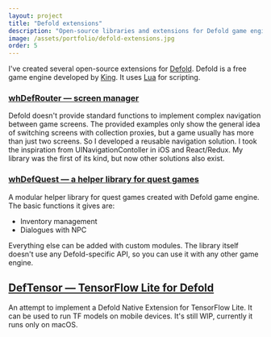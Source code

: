 ```yaml
---
layout: project
title: "Defold extensions"
description: "Open-source libraries and extensions for Defold game engine"
image: /assets/portfolio/defold-extensions.jpg
order: 5
---
```


I've created several open-source extensions for [Defold](https://defold.com). Defold is a free game engine developed by [King](https://king.com). It uses [Lua](https://www.lua.org) for scripting.

### [whDefRouter — screen manager](https://www.megus.org/defold-router/)

Defold doesn't provide standard functions to implement complex navigation between game screens. The provided examples only show the general idea of switching screens with collection proxies, but a game usually has more than just two screens. So I developed a reusable navigation solution. I took the inspiration from UINavigationContoller in iOS and React/Redux. My library was the first of its kind, but now other solutions also exist.

### [whDefQuest — a helper library for quest games](https://github.com/Megus/whdefquest)

A modular helper library for quest games created with Defold game engine. The basic functions it gives are:

- Inventory management
- Dialogues with NPC

Everything else can be added with custom modules. The library itself doesn't use any Defold-specific API, so you can use it with any other game engine.

## [DefTensor — TensorFlow Lite for Defold](https://github.com/Megus/deftensor)

An attempt to implement a Defold Native Extension for TensorFlow Lite. It can be used to run TF models on mobile devices. It's still WIP, currently it runs only on macOS.